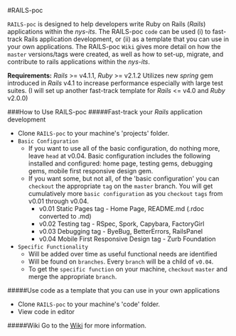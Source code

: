 #RAILS-poc

`RAILS-poc` is designed to help developers write Ruby on Rails (_Rails_) applications within the _nys-its_. The RAILS-poc `code` can be used (i) to fast-track Rails application development, or (ii) as a template that you can use in your own applications. The RAILS-poc `Wiki` gives more detail on how the `master` versions/tags were created, as well as how to set-up, migrate, and contribute to rails applications within the _nys-its_.

**Requirements:** _Rails_ >= v4.1.1, _Ruby_ >= v2.1.2 Utilizes new _spring_ gem introduced in _Rails_ v4.1 to increase performance especially with large test suites. (I will set up another fast-track template for _Rails_ <= v4.0 and _Ruby_ v2.0.0)

###How to Use RAILS-poc
#####Fast-track your _Rails_ application development
* Clone `RAILS-poc` to your machine's 'projects' folder. 
* `Basic Configuration`
  * If you want to use all of the basic configuration, do nothing more, leave `head` at v0.04. Basic configuration includes the following installed and configured: home page, testing gems, debugging gems, mobile first responsive design gem.
  * If you want some, but not all, of the 'basic configuration' you can `checkout` the appropriate `tag` on the `master` branch. You will get cumulatively more `basic configuration` as you `checkout` `tags` from v0.01 through v0.04.
    * v0.01 Static Pages tag - Home Page, README.md (.rdoc converted to .md)
    * v0.02 Testing tag - RSpec, Spork, Capybara, FactoryGirl
    * v0.03 Debugging tag - ByeBug, BetterErrors, RailsPanel
    * v0.04 Mobile First Responsive Design tag - Zurb Foundation
* `Specific Functionality` 
  * Will be added over time as useful functional needs are identified
  * Will be found on `branches`. Every `branch` will be a child of `v0.04`.
  * To get the `specific function` on your machine, `checkout` `master` and merge the appropriate `branch`.

#####Use code as a template that you can use in your own applications
* Clone `RAILS-poc` to your machine's 'code' folder.
* View code in editor

#####Wiki
Go to the [Wiki](https://github.com/nys-its/rails-poc/wiki) for more information.


